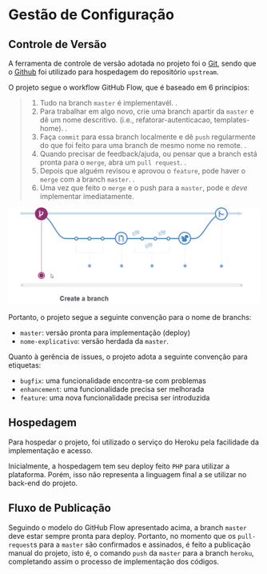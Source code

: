 # Gestão de Configuração

## Controle de Versão

A ferramenta de controle de versão adotada no projeto foi o [Git](https://git-scm.com/), sendo que o [Github](https://github.com) foi utilizado para hospedagem do repositório `upstream`.

O projeto segue o workflow GitHub Flow, que é baseado em 6 princípios:

>  1. Tudo na branch `master` é implementavél.
> .
> 2. Para trabalhar em algo novo, crie uma branch apartir da `master` e dê um nome descritivo. (i.e., refatorar-autenticacao, templates-home).
> .
> 3. Faça `commit` para essa branch localmente e dê `push` regularmente do que foi feito para uma branch de mesmo nome no remote.
> .
> 4. Quando precisar de feedback/ajuda, ou pensar que a branch está pronta para o `merge`, abra um `pull request`.
> .
> 5. Depois que alguém revisou e aprovou o `feature`, pode haver o `merge` com a branch `master`.
> .
> 6. Uma vez que feito o `merge` e o push para a `master`, pode e *deve* implementar imediatamente.

![GitHub Flow](images/github_flow.gif)

Portanto, o projeto segue a seguinte convenção para o nome de branchs:

- `master`: versão pronta para implementação (deploy)
- `nome-explicativo`: versão herdada da `master`.

Quanto à gerência de issues, o projeto adota a seguinte convenção para
etiquetas:

- `bugfix`: uma funcionalidade encontra-se com problemas
- `enhancement`: uma funcionalidade precisa ser melhorada
- `feature`: uma nova funcionalidade precisa ser introduzida

 
## Hospedagem

Para hospedar o projeto, foi utilizado o serviço do Heroku pela facilidade da implementação e acesso.

Inicialmente, a hospedagem tem seu deploy feito `PHP` para utilizar a plataforma. Porém, isso não representa a linguagem final a se utilizar no back-end do projeto.

## Fluxo de Publicação

Seguindo o modelo do GitHub Flow apresentado acima, a branch `master` deve estar sempre pronta para deploy.
Portanto, no momento que os `pull-request`s para a `master` são confirmados e assinados, é feito a publicação manual do projeto, isto é, o comando `push` da `master` para a branch `heroku`, completando assim o processo de 
implementação dos códigos.
